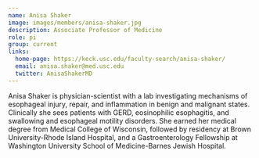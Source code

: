 ```yaml
---
name: Anisa Shaker
image: images/members/anisa-shaker.jpg
description: Associate Professor of Medicine
role: pi
group: current
links:
  home-page: https://keck.usc.edu/faculty-search/anisa-shaker/ 
  email: anisa.shaker@med.usc.edu
  twitter: AnisaShakerMD
---
```


Anisa Shaker is physician-scientist with a lab investigating mechanisms of esophageal injury, repair, and inflammation in benign and malignant states.  Clinically she sees patients with GERD, eosinophilic esophagitis, and swallowing and esophageal motility disorders. She earned her medical degree from Medical College of Wisconsin, followed by residency at Brown University-Rhode  Island Hospital, and a Gastroenterology Fellowship at Washington University School of Medicine-Barnes Jewish Hospital.
